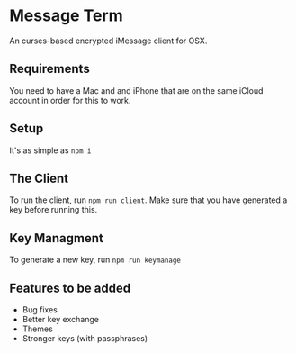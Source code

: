 # Message Term

An curses-based encrypted iMessage client for OSX.

## Requirements

You need to have a Mac and and iPhone that are on the same iCloud account in order for this to work.

## Setup

It's as simple as ```npm i```

## The Client

To run the client, run ```npm run client```. Make sure that you have generated a key before running this.

## Key Managment

To generate a new key, run ```npm run keymanage```

## Features to be added
 * Bug fixes
 * Better key exchange
 * Themes
 * Stronger keys (with passphrases)